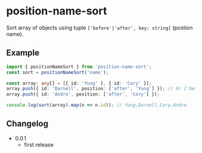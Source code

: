 # position-name-sort
Sort array of objects using tuple `['before'|'after', key: string]` (postion name).

## Example
```ts
import { positionNameSort } from 'position-name-sort';
const sort = positionNameSort('name');

const array: any[] = [{ id: 'Yung' }, { id: 'Cory' }];
array.push({ id: 'Darnell', position: ['after', 'Yung'] }); // Or ['before', 'Cory']
array.push({ id: 'Andre', position: ['after', 'Cory'] });

console.log(sort(array).map(n => n.id)); // Yung,Darnell,Cory,Andre
```

## Changelog
* 0.0.1
  - first release
